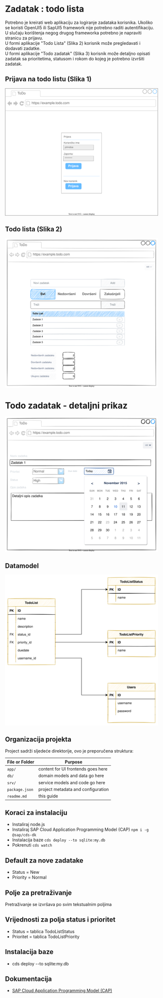 #  Zadatak : todo lista

Potrebno je kreirati web aplikaciju za logiranje zadataka korisnika. Ukoliko se koristi OpenUI5 ili SapUI5 framework nije potrebno raditi autentifikaciju.
U slučaju korištenja negog drugog frameworka potrebno je napraviti stranicu za prijavu. \
U formi aplikacije "Todo Lista" (Slika 2) korisnik može pregledavati i dodavati zadatke. \
U formi aplikacije "Todo zadatak" (Slika 3) korisnik može detaljno opisati zadatak sa prioritetima, statusom i rokom do kojeg je potrebno izvršiti zadatak. 


## Prijava na todo listu (Slika 1)
![](./media/ToDo-Login%20page.drawio.svg)

## Todo lista (Slika 2)
![](./media/TodoList-ToDoList%20page.drawio.svg)

# Todo zadatak - detaljni prikaz
![](./media/TodoList-Task%20page.drawio.svg)


## Datamodel
![](./media/TodoList-ToDoList%20datamodel.drawio.svg)


## Organizacija projekta


Project sadrži sljedeće direktorije, ovo je preporučena struktura:

File or Folder | Purpose
---------|----------
`app/` | content for UI frontends goes here
`db/` | domain models and data go here
`srv/` | service models and code go here
`package.json` | project metadata and configuration
`readme.md` | this guide


## Koraci za instalaciju

- Instaliraj node.js
- Instaliraj SAP Cloud Application Programming Model (CAP) `npm i -g @sap/cds-dk` 
- Instalacija baze `cds deploy --to sqlite:my.db`
- Pokrenuti `cds watch` 

## Default za nove zadatake
- Status = New 
- Priority = Normal 

## Polje za pretraživanje
Pretraživanje se izvršava po svim tekstualnim poljima

## Vrijednosti za polja status i prioritet
- Status = tablica TodoListStatus
- Prioritet = tablica TodoListPriority

## Instalacija baze
- cds deploy --to sqlite:my.db

## Dokumentacija 
- [SAP Cloud Application Programming Model (CAP)](https://cap.cloud.sap/docs/get-started/)
